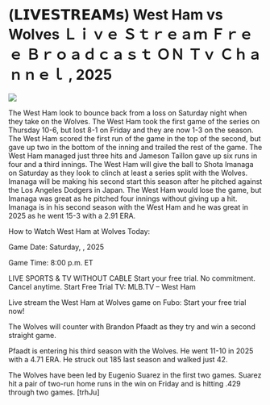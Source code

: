 # (𝗟𝗜𝗩𝗘𝗦𝗧𝗥𝗘𝗔𝗠𝘀) West Ham vs Wolves Ｌｉｖｅ Ｓｔｒｅａｍ Ｆｒｅｅ Ｂｒｏａｄｃａｓｔ ＯＮ Ｔｖ Ｃｈａｎｎｅｌ , 2025  
  
  
[![](https://i.imgur.com/qSNzIqt.png)](https://movie.rssnews.media/qtMZvGDIr.php)  
  
The West Ham look to bounce back from a loss on Saturday night when they take on the Wolves. The West Ham took the first game of the series on Thursday 10-6, but lost 8-1 on Friday and they are now 1-3 on the season. The West Ham scored the first run of the game in the top of the second, but gave up two in the bottom of the inning and trailed the rest of the game. The West Ham managed just three hits and Jameson Taillon gave up six runs in four and a third innings. The West Ham will give the ball to Shota Imanaga on Saturday as they look to clinch at least a series split with the Wolves. Imanaga will be making his second start this season after he pitched against the Los Angeles Dodgers in Japan. The West Ham would lose the game, but Imanaga was great as he pitched four innings without giving up a hit. Imanaga is in his second season with the West Ham and he was great in 2025 as he went 15-3 with a 2.91 ERA.

How to Watch West Ham at Wolves Today:

Game Date: Saturday, , 2025

Game Time: 8:00 p.m. ET

LIVE SPORTS & TV WITHOUT CABLE
Start your free trial. No commitment. Cancel anytime.
Start Free Trial
TV: MLB.TV – West Ham

Live stream the West Ham at Wolves game on Fubo: Start your free trial now!

The Wolves will counter with Brandon Pfaadt as they try and win a second straight game.

Pfaadt is entering his third season with the Wolves. He went 11-10 in 2025 with a 4.71 ERA. He struck out 185 last season and walked just 42.

The Wolves have been led by Eugenio Suarez in the first two games. Suarez hit a pair of two-run home runs in the win on Friday and is hitting .429 through two games. [trhJu]